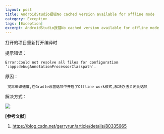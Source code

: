 ```yaml
---
layout: post
title: AndroidStudio报错No cached version available for offline mode
category: Exception
tags: [Exception]
excerpt: AndroidStudio报错No cached version available for offline mode
---
```


打开的项目重新打开编译时

提示错误：

	Error:Could not resolve all files for configuration ‘:app:debugAnnotationProcessorClasspath’.

原因：

	 提高编译速度,在Gradle设置选项中开启了Offline work模式,解决办法关闭此选项

解决方式：
		
![](http://www.nangongyibin.com/assets/images/aeo1.png)

**[参考文献]**

1. <https://blog.csdn.net/gerryrun/article/details/80335665>


